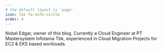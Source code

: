 ```yaml
---
# the default layout is 'page'
icon: fas fa-info-circle
order: 4
---
```


<!-- > Add Markdown syntax content to file `_tabs/about.md`{: .filepath } and it will show up on this page.
{: .prompt-tip } -->

Nobel Edgar, owner of this blog. Currently a Cloud Engineer at PT Mastersystem Infotama Tbk, experienced in Cloud Migration Projects for EC2 & EKS based workloads.